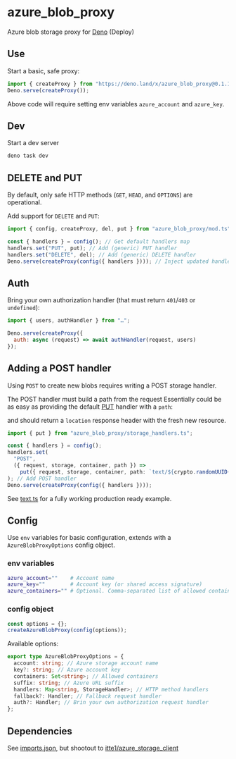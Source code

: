 # azure_blob_proxy

Azure blob storage proxy for [Deno](https://deno.land) (Deploy)

## Use

Start a basic, safe proxy:

```js
import { createProxy } from "https://deno.land/x/azure_blob_proxy@0.1.1";
Deno.serve(createProxy());
```

Above code will require setting env variables `azure_account` and `azure_key`.

## Dev

Start a dev server

```sh
deno task dev
```

## DELETE and PUT

By default, only safe HTTP methods (`GET`, `HEAD`, and `OPTIONS`) are
operational.

Add support for `DELETE` and `PUT`:

```js
import { config, createProxy, del, put } from "azure_blob_proxy/mod.ts";

const { handlers } = config(); // Get default handlers map
handlers.set("PUT", put); // Add (generic) PUT handler
handlers.set("DELETE", del); // Add (generic) DELETE handler
Deno.serve(createProxy(config({ handlers }))); // Inject updated handlers
```

## Auth

Bring your own authorization handler (that must return `401`/`403` or
`undefined`):

```js
import { users, authHandler } from "…";

Deno.serve(createProxy({
  auth: async (request) => await authHandler(request, users)
});
```

## Adding a POST handler

Using `POST` to create new blobs requires writing a POST storage handler.

The POST handler must build a path from the request Essentially could be as easy
as providing the default [PUT](./storage_handlers.ts#put) handler with a `path`:

and should return a `location` response header with the fresh new resource.

```ts
import { put } from "azure_blob_proxy/storage_handlers.ts";

const { handlers } = config();
handlers.set(
  "POST",
  ({ request, storage, container, path }) =>
    put({ request, storage, container, path: `text/${crypto.randomUUID()}` }),
); // Add POST handler
Deno.serve(createProxy(config({ handlers })));
```

See [text.ts](./text.ts) for a fully working production ready example.

## Config

Use `env` variables for basic configuration, extends with a
`AzureBlobProxyOptions` config object.

### env variables

```sh
azure_account=""    # Account name
azure_key=""        # Account key (or shared access signature)
azure_containers="" # Optional. Comma-separated list of allowed containers
```

### config object

```js
const options = {};
createAzureBlobProxy(config(options));
```

Available options:

```ts
export type AzureBlobProxyOptions = {
  account: string; // Azure storage account name
  key?: string; // Azure account key
  containers: Set<string>; // Allowed containers
  suffix: string; // Azure URL suffix
  handlers: Map<string, StorageHandler>; // HTTP method handlers
  fallback?: Handler; // Fallback request handler
  auth?: Handler; // Brin your own authorization request handler
};
```

## Dependencies

See [imports.json][imports], but shootout to
[itte1/azure_storage_client][azure_storage_client]

[azure_storage_client]: https://github.com/itte1/azure_storage_client
[imports]: ./imports.json
